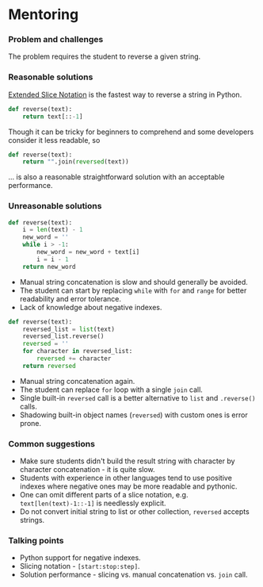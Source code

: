 # Mentoring

### Problem and challenges

The problem requires the student to reverse a given string.

### Reasonable solutions

[Extended Slice Notation][1] is the fastest way to reverse a string in Python.

```python
def reverse(text):
    return text[::-1]
```

Though it can be tricky for beginners to comprehend and some developers
consider it less readable, so

```python
def reverse(text):
    return "".join(reversed(text))
```

... is also a reasonable straightforward solution with an acceptable
performance.

### Unreasonable solutions

```python
def reverse(text):
    i = len(text) - 1
    new_word = ''
    while i > -1:
        new_word = new_word + text[i]
        i = i - 1
    return new_word
```

- Manual string concatenation is slow and should generally be avoided.
- The student can start by replacing `while` with `for` and `range` for better
  readability and error tolerance.
- Lack of knowledge about negative indexes.

```python
def reverse(text):
    reversed_list = list(text)
    reversed_list.reverse()
    reversed = ''
    for character in reversed_list:
        reversed += character
    return reversed
```

- Manual string concatenation again.
- The student can replace `for` loop with a single `join` call.
- Single built-in `reversed` call is a better alternative to `list` and
  `.reverse()` calls.
- Shadowing built-in object names (`reversed`) with custom ones is error
  prone.

### Common suggestions

- Make sure students didn't build the result string with character by character
  concatenation - it is quite slow.
- Students with experience in other languages tend to use positive indexes
  where negative ones may be more readable and pythonic.
- One can omit different parts of a slice notation, e.g.
  `text[len(text)-1::-1]` is needlessly explicit.
- Do not convert initial string to list or other collection, `reversed`
  accepts strings.

### Talking points

- Python support for negative indexes.
- Slicing notation - `[start:stop:step]`.
- Solution performance - slicing vs. manual concatenation vs. `join` call.

 [1]: https://docs.python.org/3.8/whatsnew/2.3.html#extended-slices
